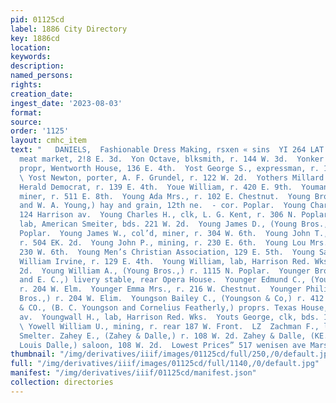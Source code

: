 ```yaml
---
pid: 01125cd
label: 1886 City Directory
key: 1886cd
location: 
keywords: 
description: 
named_persons: 
rights: 
creation_date: 
ingest_date: '2023-08-03'
format: 
source: 
order: '1125'
layout: cmhc_item
text: "   DANIELS,  Fashionable Dress Making, rsxen « sins  YI 264 LAT  Yiilly Philip,
  meat market, 2!8 E. 3d.  Yon Octave, blksmith, r. 144 W. 3d.  Yonker Martha M. Mrs.,
  propr, Wentworth House, 136 E. 4th.  Yost George S., expressman, r. 116 W. Chestnut.
  \ Yost Newton, porter, A. F. Grundel, r. 122 W. 2d.  Yothers Millard C., bkkpr,
  Herald Democrat, r. 139 E. 4th.  Youe William, r. 420 E. 9th.  Youmans George A.,
  miner, r. 511 E. 8th.  Young Ada Mrs., r. 102 E. Chestnut.  Young Bros., (J. D.
  and W. A. Young,) hay and grain, 12th ne.  - cor. Poplar.  Young Charles A., clk,
  124 Harrison av.  Young Charles H., clk, L. G. Kent, r. 306 N. Poplar.  Young Ira,
  lab, American Smeiter, bds. 221 W. 2d.  Young James D., (Young Bros.,) r. 115 N.
  Poplar.  Young James W., col’d, miner, r. 304 W. 6th.  Young John T., engineer,
  r. 504 EK. 2d.  Young John P., mining, r. 230 E. 6th.  Young Lou Mrs., col’d, r.
  230 W. 6th.  Young Men’s Christian Association, 129 E. 5th.  Young Samuel J., lab,
  William Irvine, r. 129 E. 4th.  Young William, lab, Harrison Red. Wks., r. 127 E.
  2d.  Young William A., (Young Bros.,) r. 1115 N. Poplar.  Younger Bros., (P. T.
  and E. C.,) livery stable, rear Opera House.  Younger Edmund C., (Younger Bros.,)
  r. 204 W. Elm.  Younger Emma Mrs., r. 216 W. Chestnut.  Younger Philip T., (Younger
  Bros.,) r. 204 W. Elim.  Youngson Bailey C., (Youngson & Co,) r. 412 N. Pine.  YOUNGSON
  & CO., (B. C. Youngson and Cornelius Featherly,) proprs. Texas House, 216 Harrison
  av.  Youngwall H., lab, Harrison Red. Wks.  Youts George, clk, bds. 123 E. 4th.
  \ Yowell William U., mining, r. rear 187 W. Front.  LZ  Zachman F., lab, American
  Smelter. Zahey E., (Zahey & Dalle,) r. 108 W. 2d. Zahey & Dalle, (KE. Zahey and
  Louis Dalle,) saloon, 108 W. 2d.  Lowest Prices” 517 wenisen ave Marsh & Eaton          "
thumbnail: "/img/derivatives/iiif/images/01125cd/full/250,/0/default.jpg"
full: "/img/derivatives/iiif/images/01125cd/full/1140,/0/default.jpg"
manifest: "/img/derivatives/iiif/01125cd/manifest.json"
collection: directories
---
```


